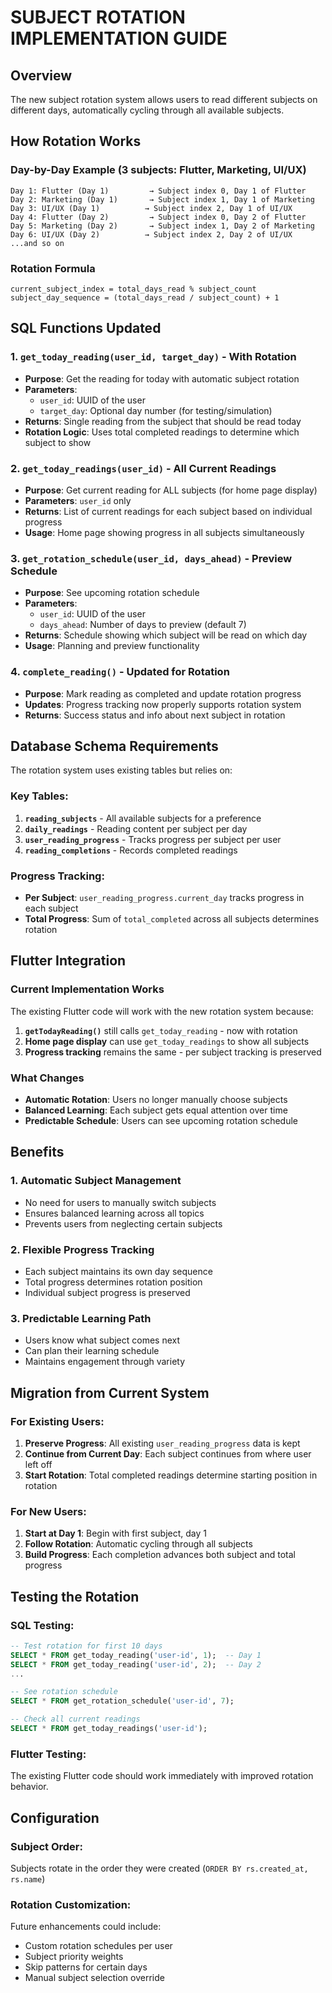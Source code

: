 # SUBJECT ROTATION IMPLEMENTATION GUIDE

## Overview

The new subject rotation system allows users to read different subjects on different days, automatically cycling through all available subjects.

## How Rotation Works

### Day-by-Day Example (3 subjects: Flutter, Marketing, UI/UX)

```
Day 1: Flutter (Day 1)         → Subject index 0, Day 1 of Flutter
Day 2: Marketing (Day 1)       → Subject index 1, Day 1 of Marketing
Day 3: UI/UX (Day 1)          → Subject index 2, Day 1 of UI/UX
Day 4: Flutter (Day 2)         → Subject index 0, Day 2 of Flutter
Day 5: Marketing (Day 2)       → Subject index 1, Day 2 of Marketing
Day 6: UI/UX (Day 2)          → Subject index 2, Day 2 of UI/UX
...and so on
```

### Rotation Formula

```
current_subject_index = total_days_read % subject_count
subject_day_sequence = (total_days_read / subject_count) + 1
```

## SQL Functions Updated

### 1. `get_today_reading(user_id, target_day)` - With Rotation

- **Purpose**: Get the reading for today with automatic subject rotation
- **Parameters**:
  - `user_id`: UUID of the user
  - `target_day`: Optional day number (for testing/simulation)
- **Returns**: Single reading from the subject that should be read today
- **Rotation Logic**: Uses total completed readings to determine which subject to show

### 2. `get_today_readings(user_id)` - All Current Readings

- **Purpose**: Get current reading for ALL subjects (for home page display)
- **Parameters**: `user_id` only
- **Returns**: List of current readings for each subject based on individual progress
- **Usage**: Home page showing progress in all subjects simultaneously

### 3. `get_rotation_schedule(user_id, days_ahead)` - Preview Schedule

- **Purpose**: See upcoming rotation schedule
- **Parameters**:
  - `user_id`: UUID of the user
  - `days_ahead`: Number of days to preview (default 7)
- **Returns**: Schedule showing which subject will be read on which day
- **Usage**: Planning and preview functionality

### 4. `complete_reading()` - Updated for Rotation

- **Purpose**: Mark reading as completed and update rotation progress
- **Updates**: Progress tracking now properly supports rotation system
- **Returns**: Success status and info about next subject in rotation

## Database Schema Requirements

The rotation system uses existing tables but relies on:

### Key Tables:

1. **`reading_subjects`** - All available subjects for a preference
2. **`daily_readings`** - Reading content per subject per day
3. **`user_reading_progress`** - Tracks progress per subject per user
4. **`reading_completions`** - Records completed readings

### Progress Tracking:

- **Per Subject**: `user_reading_progress.current_day` tracks progress in each subject
- **Total Progress**: Sum of `total_completed` across all subjects determines rotation

## Flutter Integration

### Current Implementation Works

The existing Flutter code will work with the new rotation system because:

1. **`getTodayReading()`** still calls `get_today_reading` - now with rotation
2. **Home page display** can use `get_today_readings` to show all subjects
3. **Progress tracking** remains the same - per subject tracking is preserved

### What Changes

- **Automatic Rotation**: Users no longer manually choose subjects
- **Balanced Learning**: Each subject gets equal attention over time
- **Predictable Schedule**: Users can see upcoming rotation schedule

## Benefits

### 1. Automatic Subject Management

- No need for users to manually switch subjects
- Ensures balanced learning across all topics
- Prevents users from neglecting certain subjects

### 2. Flexible Progress Tracking

- Each subject maintains its own day sequence
- Total progress determines rotation position
- Individual subject progress is preserved

### 3. Predictable Learning Path

- Users know what subject comes next
- Can plan their learning schedule
- Maintains engagement through variety

## Migration from Current System

### For Existing Users:

1. **Preserve Progress**: All existing `user_reading_progress` data is kept
2. **Continue from Current Day**: Each subject continues from where user left off
3. **Start Rotation**: Total completed readings determine starting position in rotation

### For New Users:

1. **Start at Day 1**: Begin with first subject, day 1
2. **Follow Rotation**: Automatic cycling through all subjects
3. **Build Progress**: Each completion advances both subject and total progress

## Testing the Rotation

### SQL Testing:

```sql
-- Test rotation for first 10 days
SELECT * FROM get_today_reading('user-id', 1);  -- Day 1
SELECT * FROM get_today_reading('user-id', 2);  -- Day 2
...

-- See rotation schedule
SELECT * FROM get_rotation_schedule('user-id', 7);

-- Check all current readings
SELECT * FROM get_today_readings('user-id');
```

### Flutter Testing:

The existing Flutter code should work immediately with improved rotation behavior.

## Configuration

### Subject Order:

Subjects rotate in the order they were created (`ORDER BY rs.created_at, rs.name`)

### Rotation Customization:

Future enhancements could include:

- Custom rotation schedules per user
- Subject priority weights
- Skip patterns for certain days
- Manual subject selection override

